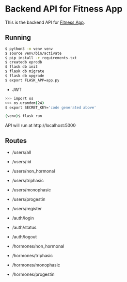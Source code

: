 # Backend API for Fitness App

This is the backend API for [Fitness App](https://github.com/tonyzhao626/fitness-app).

## Running

```bash
$ python3 -m venv venv
$ source venv/bin/activate
$ pip install -r requirements.txt
$ createdb eprodb
$ flask db init
$ flask db migrate
$ flask db upgrade
$ export FLASK_APP=app.py
```

- JWT
```bash
>>> import os
>>> os.urandom(24)
$ export SECRET_KEY='code generated above'
```

```bash
(venv)$ flask run
```

API will run at http://localhost:5000

## Routes

- /users/all
- /users/:id
- /users/non_hormonal
- /users/triphasic
- /users/monophasic
- /users/progestin
- /users/register

- /auth/login
- /auth/status
- /auth/logout

- /hormones/non_hormonal
- /hormones/triphasic
- /hormones/monophasic
- /hormones/progestin
